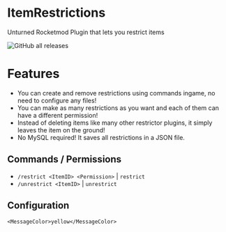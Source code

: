 # ItemRestrictions
Unturned Rocketmod Plugin that lets you restrict items

![GitHub all releases](https://img.shields.io/github/downloads/Akulation/ItemRestrictions/total?color=green&style=flat-square)

# Features
- You can create and remove restrictions using commands ingame, no need to configure any files!
- You can make as many restrictions as you want and each of them can have a different permission!
- Instead of deleting items like many other restrictor plugins, it simply leaves the item on the ground!
- No MySQL required! It saves all restrictions in a JSON file.

## Commands / Permissions
- `/restrict <ItemID> <Permission>` | `restrict`
- `/unrestrict <ItemID>` | `unrestrict`
 
## Configuration
```
<MessageColor>yellow</MessageColor>
```

